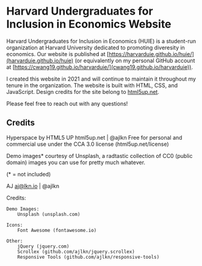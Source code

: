 # Harvard Undergraduates for Inclusion in Economics Website
Harvard Undergraduates for Inclusion in Economics (HUIE) is a student-run organization at Harvard University dedicated to promoting diveresity in economics. Our website is published at [https://harvarduie.github.io/huie/](harvarduie.github.io/huie) (or equivalently on my personal GitHub account at [https://cwang19.github.io/harvarduie/](cwang19.github.io/harvarduie)). 

I created this website in 2021 and will continue to maintain it throughout my tenure in the organization. The website is built with HTML, CSS, and JavaScript. Design credits for the site belong to [html5up.net](html5up.net). 

Please feel free to reach out with any questions!

## Credits
Hyperspace by HTML5 UP
html5up.net | @ajlkn
Free for personal and commercial use under the CCA 3.0 license (html5up.net/license)

Demo images* courtesy of Unsplash, a radtastic collection of CC0 (public domain) images
you can use for pretty much whatever.

(* = not included)

AJ
aj@lkn.io | @ajlkn


Credits:

	Demo Images:
		Unsplash (unsplash.com)

	Icons:
		Font Awesome (fontawesome.io)

	Other:
		jQuery (jquery.com)
		Scrollex (github.com/ajlkn/jquery.scrollex)
		Responsive Tools (github.com/ajlkn/responsive-tools)
